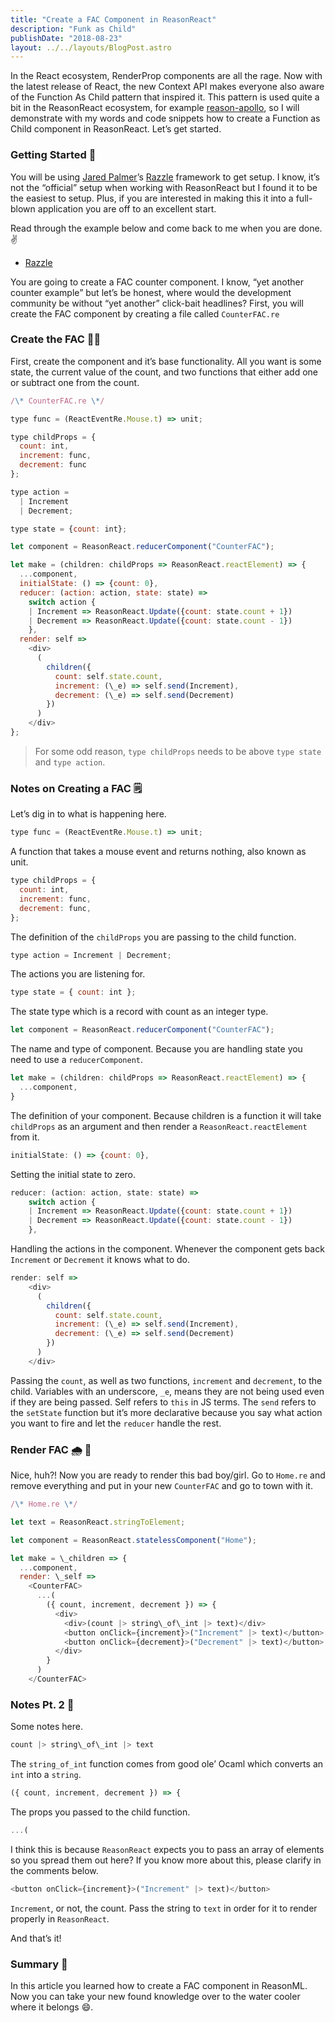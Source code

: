 ```yaml
---
title: "Create a FAC Component in ReasonReact"
description: "Funk as Child"
publishDate: "2018-08-23"
layout: ../../layouts/BlogPost.astro
---
```


In the React ecosystem, RenderProp components are all the rage. Now with the latest release of React, the new Context API makes everyone also aware of the Function As Child pattern that inspired it. This pattern is used quite a bit in the ReasonReact ecosystem, for example [reason-apollo](https://github.com/apollographql/reason-apollo), so I will demonstrate with my words and code snippets how to create a Function as Child component in ReasonReact. Let’s get started.

### Getting Started 🚀

You will be using [Jared Palmer](https://github.com/jaredpalmer)’s [Razzle](https://github.com/jaredpalmer/razzle) framework to get setup. I know, it’s not the “official” setup when working with ReasonReact but I found it to be the easiest to setup. Plus, if you are interested in making this it into a full-blown application you are off to an excellent start.

Read through the example below and come back to me when you are done. ✌️

- [Razzle](https://github.com/jaredpalmer/razzle/tree/master/examples/with-reason-react)

You are going to create a FAC counter component. I know, “yet another counter example” but let’s be honest, where would the development community be without “yet another” click-bait headlines? First, you will create the FAC component by creating a file called `CounterFAC.re`

### Create the FAC 👨‍🎨

First, create the component and it’s base functionality. All you want is some state, the current value of the count, and two functions that either add one or subtract one from the count.

```javascript
/\* CounterFAC.re \*/

type func = (ReactEventRe.Mouse.t) => unit;

type childProps = {
  count: int,
  increment: func,
  decrement: func
};

type action =
  | Increment
  | Decrement;

type state = {count: int};

let component = ReasonReact.reducerComponent("CounterFAC");

let make = (children: childProps => ReasonReact.reactElement) => {
  ...component,
  initialState: () => {count: 0},
  reducer: (action: action, state: state) =>
    switch action {
    | Increment => ReasonReact.Update({count: state.count + 1})
    | Decrement => ReasonReact.Update({count: state.count - 1})
    },
  render: self =>
    <div>
      (
        children({
          count: self.state.count,
          increment: (\_e) => self.send(Increment),
          decrement: (\_e) => self.send(Decrement)
        })
      )
    </div>
};
```

> For some odd reason, `type childProps` needs to be above `type state` and `type action`.

### Notes on Creating a FAC 🗒

Let’s dig in to what is happening here.

```javascript
type func = (ReactEventRe.Mouse.t) => unit;
```

A function that takes a mouse event and returns nothing, also known as unit.

```javascript
type childProps = {
  count: int,
  increment: func,
  decrement: func,
};
```

The definition of the `childProps` you are passing to the child function.

```javascript
type action = Increment | Decrement;
```

The actions you are listening for.

```javascript
type state = { count: int };
```

The state type which is a record with count as an integer type.

```javascript
let component = ReasonReact.reducerComponent("CounterFAC");
```

The name and type of component. Because you are handling state you need to use a `reducerComponent`.

```javascript
let make = (children: childProps => ReasonReact.reactElement) => {
  ...component,
}
```

The definition of your component. Because children is a function it will take `childProps` as an argument and then render a `ReasonReact.reactElement` from it.

```javascript
initialState: () => {count: 0},
```

Setting the initial state to zero.

```javascript
reducer: (action: action, state: state) =>
    switch action {
    | Increment => ReasonReact.Update({count: state.count + 1})
    | Decrement => ReasonReact.Update({count: state.count - 1})
    },
```

Handling the actions in the component. Whenever the component gets back `Increment` or `Decrement` it knows what to do.

```javascript
render: self =>
    <div>
      (
        children({
          count: self.state.count,
          increment: (\_e) => self.send(Increment),
          decrement: (\_e) => self.send(Decrement)
        })
      )
    </div>
```

Passing the `count`, as well as two functions, `increment` and `decrement`, to the child. Variables with an underscore, `_e`, means they are not being used even if they are being passed. Self refers to `this` in JS terms. The `send` refers to the `setState` function but it’s more declarative because you say what action you want to fire and let the `reducer` handle the rest.

### Render FAC 🌧 🦌

Nice, huh?! Now you are ready to render this bad boy/girl. Go to `Home.re` and remove everything and put in your new `CounterFAC` and go to town with it.

```javascript
/\* Home.re \*/

let text = ReasonReact.stringToElement;

let component = ReasonReact.statelessComponent("Home");

let make = \_children => {
  ...component,
  render: \_self =>
    <CounterFAC>
      ...(
        ({ count, increment, decrement }) => {
          <div>
            <div>(count |> string\_of\_int |> text)</div>
            <button onClick={increment}>("Increment" |> text)</button>
            <button onClick={decrement}>("Decrement" |> text)</button>
          </div>
        }
      )
    </CounterFAC>
```

### Notes Pt. 2 📝

Some notes here.

```javascript
count |> string\_of\_int |> text
```

The `string_of_int` function comes from good ole’ Ocaml which converts an `int` into a `string`.

```javascript
({ count, increment, decrement }) => {
```

The props you passed to the child function.

```javascript
...(
```

I think this is because `ReasonReact` expects you to pass an array of elements so you spread them out here? If you know more about this, please clarify in the comments below.

```javascript
<button onClick={increment}>("Increment" |> text)</button>
```

`Increment`, or not, the count. Pass the string to `text` in order for it to render properly in `ReasonReact`.

And that’s it!

### Summary 👏

In this article you learned how to create a FAC component in ReasonML. Now you can take your new found knowledge over to the water cooler where it belongs 😄.
